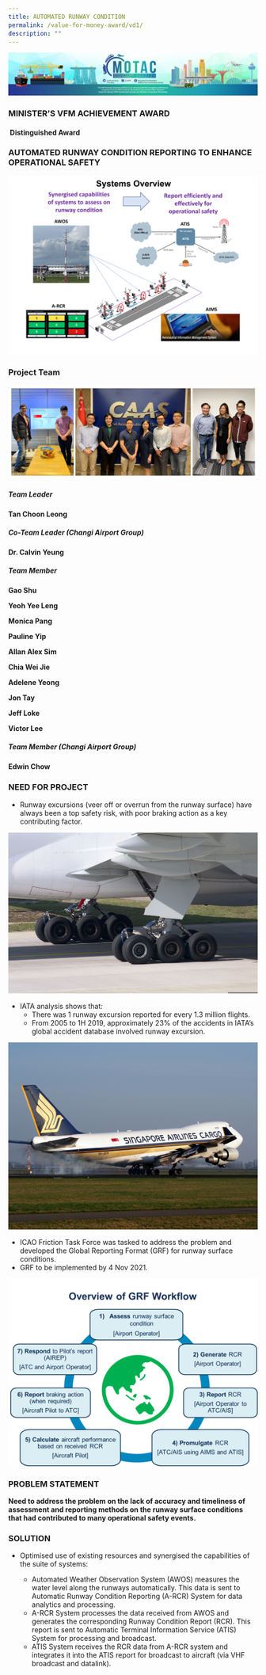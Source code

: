 ```yaml
---
title: AUTOMATED RUNWAY CONDITION
permalink: /value-for-money-award/vd1/
description: ""
---
```

![](/images/hero.png)
### MINISTER’S VFM ACHIEVEMENT AWARD
####  Distinguished Award
### AUTOMATED RUNWAY CONDITION REPORTING TO ENHANCE OPERATIONAL SAFETY

![](/images/VFM/VD1/VD1%20IconicPic2.png)

### Project Team

![Team Image](/images/VFM/VD1/Team_Photo_Combined.jpg)

##### Team Leader

**Tan Choon Leong**

##### Co-Team Leader (Changi Airport Group)

**Dr. Calvin Yeung**

##### Team Member

**Gao Shu**

**Yeoh Yee Leng**

**Monica Pang**

**Pauline Yip**

**Allan Alex Sim**

**Chia Wei Jie**

**Adelene Yeong**

**Jon Tay**

**Jeff Loke**

**Victor Lee**

##### Team Member (Changi Airport Group)

**Edwin Chow**

### NEED FOR PROJECT

* Runway excursions (veer off or overrun from the runway surface) have always been a top safety risk, with poor braking action as a key contributing factor.

![need for project 1](/images/VFM/VD1/VD1_NeedforProject1.jpg)

* IATA analysis shows that:
	* There was 1 runway excursion reported for every 1.3 million flights.
	* From 2005 to 1H 2019, approximately 23% of the accidents in IATA’s global accident database involved runway excursion.

![need for project 2](/images/VFM/VD1/VD1_NeedforProject2.jpg)

*  ICAO Friction Task Force was tasked to address the problem and developed the Global Reporting Format (GRF) for runway surface conditions.
*  GRF to be implemented by 4 Nov 2021.

![need for project 3](/images/VFM/VD1/VD1_NeedforProject3.png)

### PROBLEM STATEMENT

**Need to address the problem on the lack of accuracy and timeliness of assessment and reporting methods on the runway surface conditions that had contributed to many operational safety events.**

### SOLUTION

* Optimised use of existing resources and synergised the capabilities of the suite of systems:

	* Automated Weather Observation System (AWOS) measures the water level along the runways automatically. This data is sent to Automatic Runway Condition Reporting (A-RCR) System for data analytics and processing.
	* A-RCR System processes the data received from AWOS and generates the corresponding Runway Condition Report (RCR). This report is sent to Automatic Terminal Information Service (ATIS) System for processing and broadcast.
	* ATIS System receives the RCR data from A-RCR system and integrates it into the ATIS report for broadcast to aircraft (via VHF broadcast and datalink).